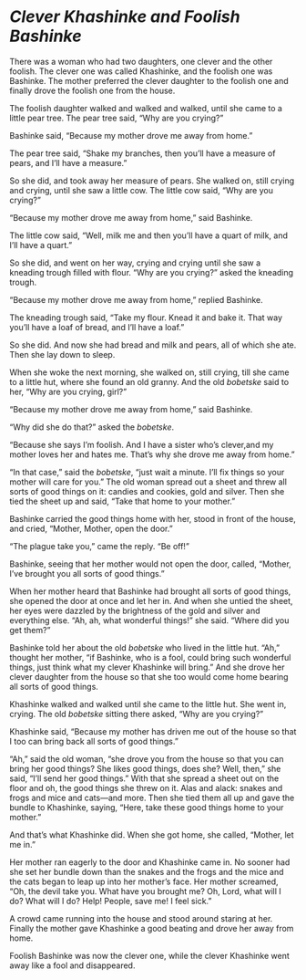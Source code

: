 # ***Clever Khashinke and Foolish Bashinke***



There was a woman who had two daughters, one clever and the other foolish. The clever one was called Khashinke, and the foolish one was Bashinke. The mother preferred the clever daughter to the foolish one and finally drove the foolish one from the house.

The foolish daughter walked and walked and walked, until she came to a little pear tree. The pear tree said, “Why are you crying?”

Bashinke said, “Because my mother drove me away from home.”

The pear tree said, “Shake my branches, then you’ll have a measure of pears, and I’ll have a measure.”

So she did, and took away her measure of pears. She walked on, still crying and crying, until she saw a little cow. The little cow said, “Why are you crying?”

“Because my mother drove me away from home,” said Bashinke.

The little cow said, “Well, milk me and then you’ll have a quart of milk, and I’ll have a quart.”

So she did, and went on her way, crying and crying until she saw a kneading trough filled with flour. “Why are you crying?” asked the kneading trough.

“Because my mother drove me away from home,” replied Bashinke.

The kneading trough said, “Take my flour. Knead it and bake it. That way you’ll have a loaf of bread, and I’ll have a loaf.”

So she did. And now she had bread and milk and pears, all of which she ate. Then she lay down to sleep.

When she woke the next morning, she walked on, still crying, till she came to a little hut, where she found an old granny. And the old *bobetske* said to her, “Why are you crying, girl?”

“Because my mother drove me away from home,” said Bashinke.

“Why did she do that?” asked the *bobetske*.

“Because she says I’m foolish. And I have a sister who’s clever,and my mother loves her and hates me. That’s why she drove me away from home.”

“In that case,” said the *bobetske*, “just wait a minute. I’ll fix things so your mother will care for you.” The old woman spread out a sheet and threw all sorts of good things on it: candies and cookies, gold and silver. Then she tied the sheet up and said, “Take that home to your mother.”

Bashinke carried the good things home with her, stood in front of the house, and cried, “Mother, Mother, open the door.”

“The plague take you,” came the reply. “Be off!”

Bashinke, seeing that her mother would not open the door, called, “Mother, I’ve brought you all sorts of good things.”

When her mother heard that Bashinke had brought all sorts of good things, she opened the door at once and let her in. And when she untied the sheet, her eyes were dazzled by the brightness of the gold and silver and everything else. “Ah, ah, what wonderful things!” she said. “Where did you get them?”

Bashinke told her about the old *bobetske* who lived in the little hut. “Ah,” thought her mother, “if Bashinke, who is a fool, could bring such wonderful things, just think what my clever Khashinke will bring.” And she drove her clever daughter from the house so that she too would come home bearing all sorts of good things.

Khashinke walked and walked until she came to the little hut. She went in, crying. The old *bobetske* sitting there asked, “Why are you crying?”

Khashinke said, “Because my mother has driven me out of the house so that I too can bring back all sorts of good things.”

“Ah,” said the old woman, “she drove you from the house so that you can bring her good things? She likes good things, does she? Well, then,” she said, “I’ll send her good things.” With that she spread a sheet out on the floor and oh, the good things she threw on it. Alas and alack: snakes and frogs and mice and cats—and more. Then she tied them all up and gave the bundle to Khashinke, saying, “Here, take these good things home to your mother.”

And that’s what Khashinke did. When she got home, she called, “Mother, let me in.”

Her mother ran eagerly to the door and Khashinke came in. No sooner had she set her bundle down than the snakes and the frogs and the mice and the cats began to leap up into her mother’s face. Her mother screamed, “Oh, the devil take you. What have you brought me? Oh, Lord, what will I do? What will I do? Help! People, save me! I feel sick.”

A crowd came running into the house and stood around staring at her. Finally the mother gave Khashinke a good beating and drove her away from home.

Foolish Bashinke was now the clever one, while the clever Khashinke went away like a fool and disappeared.